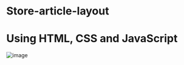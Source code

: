 # Store-article-layout
# Using HTML, CSS and JavaScript
![image](https://user-images.githubusercontent.com/102136941/176986609-a3e164bc-cbee-4a7c-b542-c4879ea704ec.png)
